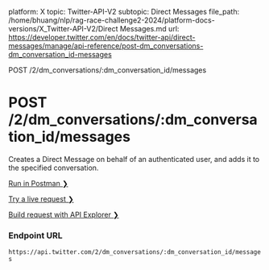platform: X
topic: Twitter-API-V2
subtopic: Direct Messages
file_path: /home/bhuang/nlp/rag-race-challenge2-2024/platform-docs-versions/X_Twitter-API-V2/Direct Messages.md
url: https://developer.twitter.com/en/docs/twitter-api/direct-messages/manage/api-reference/post-dm_conversations-dm_conversation_id-messages

POST /2/dm\_conversations/:dm\_conversation\_id/messages

# POST /2/dm\_conversations/:dm\_conversation\_id/messages

Creates a Direct Message on behalf of an authenticated user, and adds it to the specified conversation.

[Run in Postman ❯](https://t.co/twitter-api-postman) 

[Try a live request ❯](https://oauth-playground.glitch.me/?id=dmConversationByIdEventIdCreate) 

[Build request with API Explorer ❯](https://developer.twitter.com/apitools/api?endpoint=%2F2%2Fdm_conversations%2F%7Bdm_conversation_id%7D%2Fmessages&method=post) 

### Endpoint URL

`https://api.twitter.com/2/dm_conversations/:dm_conversation_id/messages`